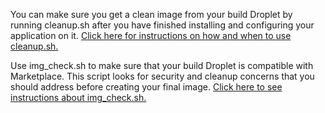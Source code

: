 You can make sure you get a clean image from your build Droplet by running cleanup.sh after you have finished installing and configuring your application on it. [Click here for instructions on how and when to use cleanup.sh.](https://github.com/digitalocean/marketplace-partners/blob/master/getting-started.md#cleaning-up-the-build-droplet)

Use img_check.sh to make sure that your build Droplet is compatible with Marketplace. This script looks for security and cleanup concerns that you should address before creating your final image. [Click here to see instructions about img_check.sh.](https://github.com/digitalocean/marketplace-partners/blob/master/getting-started.md#verifying-the-build-droplet)

